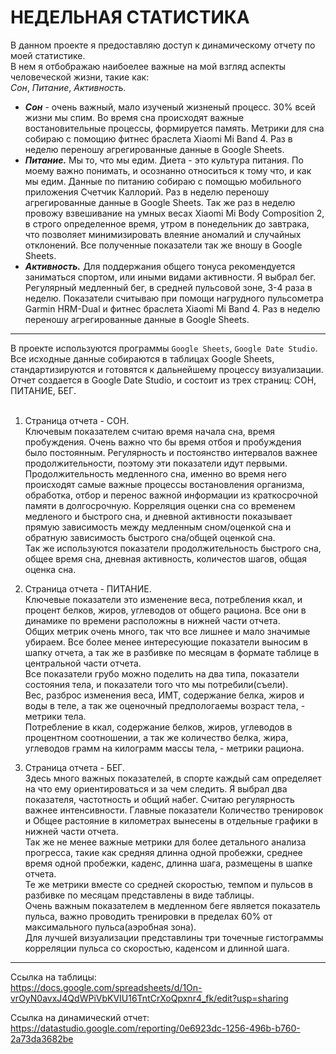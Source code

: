 # НЕДЕЛЬНАЯ СТАТИСТИКА


В данном проекте я предоставляю доступ к динамическому отчету по моей статистике.  
В нем я отбображаю наибоелее важные на мой взгляд аспекты человеческой жизни, такие как:  
*Сон*, *Питание*, *Активность.*  

 - ***Сон*** - очень важный, мало изученый жизненый процесс. 30% всей жизни мы спим. Во время сна происходят важные востановительные процессы, формируется память. Метрики для сна собираю с помощию фитнес браслета Xiaomi Mi Band 4. Раз в неделю переношу агрегированные данные в Google Sheets.  
 - ***Питание.*** Мы то, что мы едим. Диета - это культура питания. По моему важно понимать, и осознанно относиться к тому что, и как мы едим. Данные по питанию собираю с помощью мобильного приложения Счетчик Каллорий. Раз в неделю переношу агрегированные данные в Google Sheets. Так же раз в неделю провожу взвешивание на умных весах Xiaomi Mi Body Composition 2, в строго определенное время, утром в понедельник до завтрака, что позволяет минимизировать влеяние аномалий и случайных отклонений. Все полученные показатели так же вношу в Google Sheets.  
 - ***Активность.***  Для  поддержания общего тонуса рекомендуется заниматься спортом, или иными видами активности. Я выбрал бег. Регулярный медленный бег, в средней пульсовой зоне, 3-4 раза в неделю. Показатели считываю при помощи нагрудного пульсометра Garmin HRM-Dual и фитнес браслета Xiaomi Mi Band 4. Раз в неделю переношу агрегированные данные в Google Sheets.
   
---  
  
В проекте используются программы `Google Sheets`, `Google Date Studio`.  
Все исходные данные собираются в таблицах Google Sheets, стандартизируются и готовятся к дальнейшему процессу визуализации.  
Отчет создается в Google Date Studio, и состоит из трех страниц: СОН, ПИТАНИЕ, БЕГ.  
<BR>  
 
1. Страница отчета - СОН.  
 Ключевым показателем считаю время начала сна, время пробуждения. Очень важно что бы время отбоя и пробуждения было постоянным. Регулярность и постоянство интервалов важнее продолжительности, поэтому эти показатели идут первыми.  
 Продолжительность медленного сна, именно во время него происходят самые важные процессы востановления организма, обработка, отбор и перенос важной информации из краткосрочной памяти в долгосрочную. Корреляция оценки сна со временем медленого и быстрого сна, и дневной активности показывает прямую зависимость между медленным сном/оценкой сна и обратную зависимость быстрого сна/общей оценкой сна.  
 Так же используются показатели продолжительность быстрого сна, общее время сна, дневная активность, количестов шагов, общая оценка сна. 
  
2. Страница отчета - ПИТАНИЕ.  
 Ключевые показатели это изменение веса, потребления ккал, и процент белков, жиров, углеводов от общего рациона. Все они в динамике по времени расположны в нижней части отчета.  
 Общих метрик очень много, так что все лишнее и мало значимые убираем. Все более менее интересующие показатели выносим в шапку отчета, а так же в разбивке по месяцам в формате таблице в центральной части отчета.  
 Все показатели грубо можно поделить на два типа, показатели состояния тела, и показатели того что мы потребили(съели).  
 Вес, разброс изменения веса, ИМТ, содержание белка, жиров и воды в теле, а так же оценочный предпологаемы возраст тела, - метрики тела.  
 Потребление в ккал, содержание белков, жиров, углеводов в процентном соотношении, а так же количество белка, жира, углеводов грамм на килограмм массы тела, - метрики рациона.
  
3. Страница отчета - БЕГ.  
 Здесь много важных показателей, в спорте каждый сам определяет на что ему ориентироваться и за чем следить. Я выбрал два показателя, частотность и общий набег. Считаю регулярность важнее интенсивности. Главные показатели Количество тренировок и Общее растояние в километрах вынесены в отдельные графики в нижней части отчета.  
 Так же не менее важные метрики для более детального анализа прогресса, такие как средняя длинна одной пробежки, среднее время одной пробежки, каденс, длинна шага, размещены в шапке отчета.  
 Те же метрики вместе со средней скоростью, темпом и пульсов в разбивке по месяцам представлены в виде таблицы.  
 Очень важным показателем в медленном беге является показатель пульса, важно проводить тренировки в пределах 60% от максимального пульса(аэробная зона).  
 Для лучшей визуализации представлины три точечные гистограммы корреляции пульса со скоростью, каденсом и длинной шага.  
  
  
---  
  
Ссылка на таблицы:  
https://docs.google.com/spreadsheets/d/1On-vrOyN0avxJ4QdWPiVbKVIU16TntCrXoQpxnr4_fk/edit?usp=sharing

Ссылка на динамический отчет:  
https://datastudio.google.com/reporting/0e6923dc-1256-496b-b760-2a73da3682be
